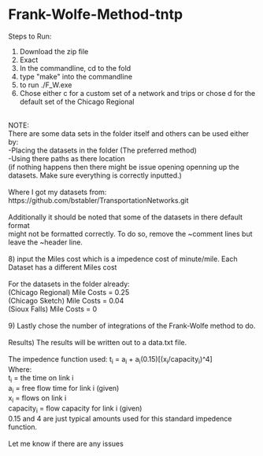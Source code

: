 # Frank-Wolfe-Method-tntp

Steps to Run:<br>
1) Download the zip file <br>
2) Exact <br>
3) In the commandline, cd to the fold <br>
5) type "make" into the commandline <br>
6) to run ./F_W.exe <br>
7) Chose either c for a custom set of a network and trips or chose d for the default set of the Chicago Regional<br>
<br>
NOTE:<br>
There are some data sets in the folder itself and others can be used either by:<br>
  -Placing the datasets in the folder (The preferred method)<br>
  -Using there paths as there location<br>
  (if nothing happens then there might be issue opening openning up the datasets. Make sure everything is correctly inputted.)<br>
 <br>
 Where I got my datasets from: https://github.com/bstabler/TransportationNetworks.git
 <br>
 <br>
 Additionally it should be noted that some of the datasets in there default format<br>
 might not be formatted correctly. To do so, remove the ~comment lines but leave the ~header line. <br>
<br>
8) input the Miles cost which is a impedence cost of minute/mile. Each Dataset has a different Miles cost<br>
<br>
For the datasets in the folder already:<br>
(Chicago Regional) Mile Costs = 0.25<br>
(Chicago Sketch) Mile Costs = 0.04<br>
(Sioux Falls) Mile Costs = 0<br>
<br>
9) Lastly chose the number of integrations of the Frank-Wolfe method to do.<br>
<br>
Results) The results will be written out to a data.txt file. 
<br>
<br>
The impedence function used: t<sub>i</sub> = a<sub>i</sub> + a<sub>i</sub>(0.15)[(x<sub>i</sub>/capacity<sub>i</sub>)^4]<br>
Where:<br> 
       t<sub>i</sub> = the time on link i<br>
       a<sub>i</sub> = free flow time for link i (given)<br>
       x<sub>i</sub> = flows on link i<br>
       capacity<sub>i</sub> = flow capacity for link i (given)<br>
       0.15 and 4 are just typical amounts used for this standard impedence function.<br>
<br>
Let me know if there are any issues<br>
<br>

